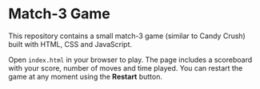 # Match-3 Game

This repository contains a small match-3 game (similar to Candy Crush) built with HTML, CSS and JavaScript.

Open `index.html` in your browser to play. The page includes a scoreboard with your score, number of moves and time played. You can restart the game at any moment using the **Restart** button.
